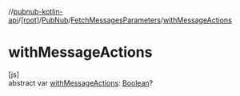 //[pubnub-kotlin-api](../../../../index.md)/[[root]](../../index.md)/[PubNub](../index.md)/[FetchMessagesParameters](index.md)/[withMessageActions](with-message-actions.md)

# withMessageActions

[js]\
abstract var [withMessageActions](with-message-actions.md): [Boolean](https://kotlinlang.org/api/core/kotlin-stdlib/kotlin/-boolean/index.html)?
